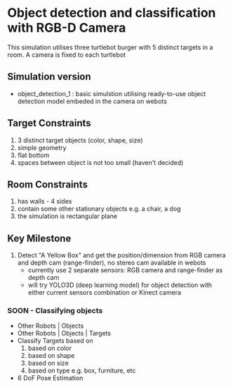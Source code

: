 # Object detection and classification with RGB-D Camera

This simulation utilises three turtlebot burger with 5 distinct targets in a room. A camera is fixed to each turtlebot

## Simulation version
- object_detection_1  :  basic simulstion utilising ready-to-use object detection model embeded in the camera on webots

## Target Constraints
1. 3 distinct target objects (color, shape, size)
2. simple geometry
3. flat bottom
4. spaces between object is not too small (haven't decided) 

## Room Constraints
1. has walls - 4 sides
2. contain some other stationary objects e.g. a chair, a dog
3. the simulation is rectangular plane

## Key Milestone
1. Detect "A Yellow Box" and get the position/dimension from RGB camera and depth cam (range-finder), no stereo cam available in webots
    - currently use 2 separate sensors: RGB camera and range-finder as depth cam
    - will try YOLO3D (deep learning model) for object detection with either current sensors combination or Kinect camera
  
### SOON - Classifying objects 
  - Other Robots | Objects
  - Other Robots | Objects | Targets
  - Classify Targets based on
    1. based on color
    2. based on shape
    3. based on size
    4. based on type e.g. box, furniture, etc
  - 6 DoF Pose Estimation
